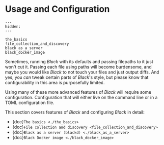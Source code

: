 # Usage and Configuration

```{toctree}
---
hidden:
---

the_basics
file_collection_and_discovery
black_as_a_server
black_docker_image
```

Sometimes, running _Black_ with its defaults and passing filepaths to it just won't cut
it. Passing each file using paths will become burdensome, and maybe you would like
_Black_ to not touch your files and just output diffs. And yes, you _can_ tweak certain
parts of _Black_'s style, but please know that configurability in this area is
purposefully limited.

Using many of these more advanced features of _Black_ will require some configuration.
Configuration that will either live on the command line or in a TOML configuration file.

This section covers features of _Black_ and configuring _Black_ in detail:

- {doc}`The basics <./the_basics>`
- {doc}`File collection and discovery <file_collection_and_discovery>`
- {doc}`Black as a server (blackd) <./black_as_a_server>`
- {doc}`Black Docker image <./black_docker_image>`
                               